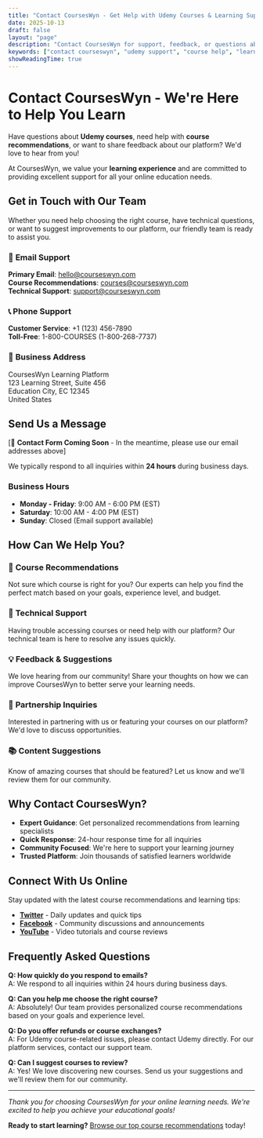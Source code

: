 ```yaml
---
title: "Contact CoursesWyn - Get Help with Udemy Courses & Learning Support"
date: 2025-10-13
draft: false
layout: "page"
description: "Contact CoursesWyn for support, feedback, or questions about Udemy courses. Get help with course recommendations, technical issues, and learning guidance."
keywords: ["contact courseswyn", "udemy support", "course help", "learning assistance", "education support", "contact us"]
showReadingTime: true
---
```


# Contact CoursesWyn - We're Here to Help You Learn

Have questions about **Udemy courses**, need help with **course recommendations**, or want to share feedback about our platform? We'd love to hear from you!

At CoursesWyn, we value your **learning experience** and are committed to providing excellent support for all your online education needs.

## Get in Touch with Our Team

Whether you need help choosing the right course, have technical questions, or want to suggest improvements to our platform, our friendly team is ready to assist you.

### 📧 **Email Support**
**Primary Email**: [hello@courseswyn.com](mailto:hello@courseswyn.com)  
**Course Recommendations**: [courses@courseswyn.com](mailto:courses@courseswyn.com)  
**Technical Support**: [support@courseswyn.com](mailto:support@courseswyn.com)

### 📞 **Phone Support**
**Customer Service**: +1 (123) 456-7890  
**Toll-Free**: 1-800-COURSES (1-800-268-7737)

### 📍 **Business Address**
CoursesWyn Learning Platform  
123 Learning Street, Suite 456  
Education City, EC 12345  
United States

## Send Us a Message

[📝 **Contact Form Coming Soon** - In the meantime, please use our email addresses above]

We typically respond to all inquiries within **24 hours** during business days.

### Business Hours
- **Monday - Friday**: 9:00 AM - 6:00 PM (EST)
- **Saturday**: 10:00 AM - 4:00 PM (EST)
- **Sunday**: Closed (Email support available)

## How Can We Help You?

### 💬 **Course Recommendations**
Not sure which course is right for you? Our experts can help you find the perfect match based on your goals, experience level, and budget.

### 🔧 **Technical Support**
Having trouble accessing courses or need help with our platform? Our technical team is here to resolve any issues quickly.

### 💡 **Feedback & Suggestions**
We love hearing from our community! Share your thoughts on how we can improve CoursesWyn to better serve your learning needs.

### 🤝 **Partnership Inquiries**
Interested in partnering with us or featuring your courses on our platform? We'd love to discuss opportunities.

### 📚 **Content Suggestions**
Know of amazing courses that should be featured? Let us know and we'll review them for our community.

## Why Contact CoursesWyn?

- **Expert Guidance**: Get personalized recommendations from learning specialists
- **Quick Response**: 24-hour response time for all inquiries
- **Community Focused**: We're here to support your learning journey
- **Trusted Platform**: Join thousands of satisfied learners worldwide

## Connect With Us Online

Stay updated with the latest course recommendations and learning tips:

- **[Twitter](https://twitter.com/CoursesGift)** - Daily updates and quick tips
- **[Facebook](https://facebook.com/bestcouponpromo)** - Community discussions and announcements
- **[YouTube](https://youtube.com/@courseswyn)** - Video tutorials and course reviews

## Frequently Asked Questions

**Q: How quickly do you respond to emails?**  
A: We respond to all inquiries within 24 hours during business days.

**Q: Can you help me choose the right course?**  
A: Absolutely! Our team provides personalized course recommendations based on your goals and experience level.

**Q: Do you offer refunds or course exchanges?**  
A: For Udemy course-related issues, please contact Udemy directly. For our platform services, contact our support team.

**Q: Can I suggest courses to review?**  
A: Yes! We love discovering new courses. Send us your suggestions and we'll review them for our community.

---

*Thank you for choosing CoursesWyn for your online learning needs. We're excited to help you achieve your educational goals!*

**Ready to start learning?** [Browse our top course recommendations](/) today!
